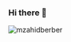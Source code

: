 ### Hi there 👋
<p align="left"> <img src="https://komarev.com/ghpvc/?username=mzahidberber&label=Profile%20views&color=0e75b6&style=plastic" alt="mzahidberber" /> </p>
<!--
**mzahidberber/mzahidberber** is a ✨ _special_ ✨ repository because its `README.md` (this file) appears on your GitHub profile.

Here are some ideas to get you started:

- 🔭 I’m currently working on ...
- 🌱 I’m currently learning ...
- 👯 I’m looking to collaborate on ...
- 🤔 I’m looking for help with ...
- 💬 Ask me about ...
- 📫 How to reach me: ...
- 😄 Pronouns: ...
- ⚡ Fun fact: ...
-->
